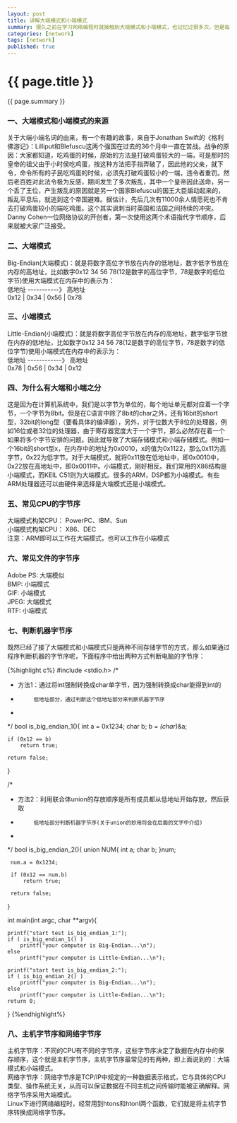 ```yaml
---
layout: post
title: 详解大端模式和小端模式
summary: 很久之前在学习网络编程时就接触到大端模式和小端模式，也记忆过很多次，但是每次过一段时间就忘了，又得重新看。为了方便以后资料的查找，同时也加深记忆，将大端模式和小端模式通过文章写出来。
categories: [network]
tags: [network]
published: true
---
```


# {{ page.title }} #
{{ page.summary }}

### 一、大端模式和小端模式的来源 ###
关于大端小端名词的由来，有一个有趣的故事，来自于Jonathan Swift的《格利佛游记》：Lilliput和Blefuscu这两个强国在过去的36个月中一直在苦战。战争的原因：大家都知道，吃鸡蛋的时候，原始的方法是打破鸡蛋较大的一端，可是那时的皇帝的祖父由于小时侯吃鸡蛋，按这种方法把手指弄破了，因此他的父亲，就下令，命令所有的子民吃鸡蛋的时候，必须先打破鸡蛋较小的一端，违令者重罚。然后老百姓对此法令极为反感，期间发生了多次叛乱，其中一个皇帝因此送命，另一个丢了王位，产生叛乱的原因就是另一个国家Blefuscu的国王大臣煽动起来的，叛乱平息后，就逃到这个帝国避难。据估计，先后几次有11000余人情愿死也不肯去打破鸡蛋较小的端吃鸡蛋。这个其实讽刺当时英国和法国之间持续的冲突。Danny Cohen一位网络协议的开创者，第一次使用这两个术语指代字节顺序，后来就被大家广泛接受。

### 二、大端模式 ###
Big-Endian(大端模式)：就是将数字高位字节放在内存的低地址，数字低字节放在内存的高地址，比如数字0x12 34 56 78(12是数字的高位字节，78是数字的低位字节)使用大端模式在内存中的表示为：  
低地址 -----------》 高地址  
0x12 | 0x34 | 0x56 | 0x78  

### 三、小端模式 ###
Little-Endian(小端模式)：就是将数字高位字节放在内存的高地址，数字低字节放在内存的低地址，比如数字0x12 34 56 78(12是数字的高位字节，78是数字的低位字节)使用小端模式在内存中的表示为：  
低地址 ------------》 高地址  
0x78 | 0x56 | 0x34 | 0x12  

### 四、为什么有大端和小端之分 ###
这是因为在计算机系统中，我们是以字节为单位的，每个地址单元都对应着一个字节，一个字节为8bit。但是在C语言中除了8bit的char之外，还有16bit的short型，32bit的long型（要看具体的编译器），另外，对于位数大于8位的处理器，例如16位或者32位的处理器，由于寄存器宽度大于一个字节，那么必然存在着一个如果将多个字节安排的问题。因此就导致了大端存储模式和小端存储模式。例如一个16bit的short型x，在内存中的地址为0x0010，x的值为0x1122，那么0x11为高字节，0x22为低字节。对于大端模式，就将0x11放在低地址中，即0x0010中，0x22放在高地址中，即0x0011中。小端模式，刚好相反。我们常用的X86结构是小端模式，而KEIL C51则为大端模式。很多的ARM，DSP都为小端模式。有些ARM处理器还可以由硬件来选择是大端模式还是小端模式。

### 五、常见CPU的字节序 ###
大端模式构架CPU： PowerPC、IBM、Sun  
小端模式构架CPU： X86、DEC  
注意：ARM即可以工作在大端模式，也可以工作在小端模式  

### 六、常见文件的字节序 ###
Adobe PS:   大端模似  
BMP:        小端模式  
GIF:        小端模式  
JPEG:       大端模式  
RTF:        小端模式  

### 七、判断机器字节序 ###
既然已经了接了大端模式和小端模式只是两种不同存储字节的方式，那么如果通过程序判断机器的字节序呢，下面程序中给出两种方式判断电脑的字节序：  

{%highlight c%}
#include <stdio.h>
/*
 *  方法1：通过将int强制转换成char单字节，因为强制转换成char能得到int的
 *          低地址部分，通过判断这个低地址部分来判断机器字节序
 *
 */
bool is_big_endian_1(){
    int a = 0x1234;
    char b;
    b = *(char*)&a;

    if (0x12 == b)
        return true;

    return false;
}

/*
 *  方法2：利用联合体union的存放顺序是所有成员都从低地址开始存放，然后获取
 *          低地址部分判断机器字节序(关于union的妙用将会在后面的文字中介绍)
 *
 */
 bool is_big_endian_2(){
     union NUM{
        int a;
        char b;
     }num;

     num.a = 0x1234;

     if (0x12 == num.b)
         return true;

     return false;
 }

int main(int argc, char **argv){
    
    printf("start test is_big_endian_1:");
    if ( is_big_endian_1() )
        printf("your computer is Big-Endian...\n");
    else
        printf("your computer is Little-Endian...\n");

    printf("start test is_big_endian_2:");
    if ( is_big_endian_2() )
        printf("your computer is Big-Endian...\n");
    else
        printf("your computer is Little-Endian...\n");
    return 0;
}
{%endhighlight%}

### 八、主机字节序和网络字节序 ###
主机字节序：不同的CPU有不同的字节序，这些字节序决定了数据在内存中的保存顺序，这个就是主机字节序，主机字节序最常见的有两种，即上面说到的：大端模式和小端模式。  
网络字节序：网络字节序是TCP/IP中规定的一种数据表示格式，它与具体的CPU类型、操作系统无关，从而可以保证数据在不同主机之间传输时能被正确解释。网络字节序采用大端模式。  
Linux下进行网络编程时，经常用到htons和htonl两个函数，它们就是将主机字节序转换成网络字节序。


